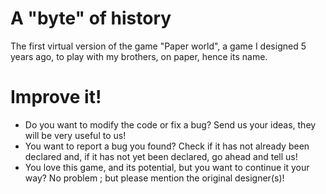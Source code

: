 # A "byte" of history
The first virtual version of the game "Paper world", a game I designed 5 years ago, to play with my brothers, on paper, hence its name.

# Improve it!
- Do you want to modify the code or fix a bug? Send us your ideas, they will be very useful to us!
- You want to report a bug you found? Check if it has not already been declared and, if it has not yet been declared, go ahead and tell us!
- You love this game, and its potential, but you want to continue it your way? No problem ; but please mention the original designer(s)!
